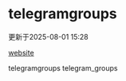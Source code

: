 # telegramgroups
更新于2025-08-01 15:28

[website](https://allgroups.github.io/telegramgroups/)

telegramgroups
telegram_groups
